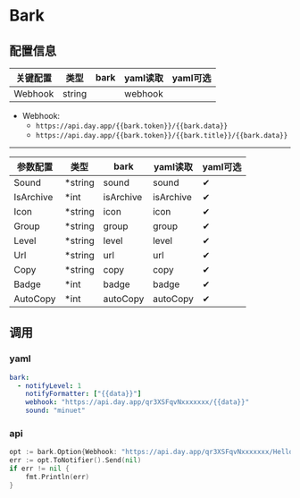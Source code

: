 # Bark

## 配置信息

| 关键配置    | 类型     | bark | yaml读取  | yaml可选 |
|---------|--------|------|---------|--------|
| Webhook | string |      | webhook |        |

- Webhook:
  - `https://api.day.app/{{bark.token}}/{{bark.data}}`
  - `https://api.day.app/{{bark.token}}/{{bark.title}}/{{bark.data}}`

---

| 参数配置      | 类型      | bark      | yaml读取    | yaml可选 |
|-----------|---------|-----------|-----------|--------|
| Sound     | *string | sound     | sound     | ✔      |
| IsArchive | *int    | isArchive | isArchive | ✔      |
| Icon      | *string | icon      | icon      | ✔      |
| Group     | *string | group     | group     | ✔      |
| Level     | *string | level     | level     | ✔      |
| Url       | *string | url       | url       | ✔      |
| Copy      | *string | copy      | copy      | ✔      |
| Badge     | *int    | badge     | badge     | ✔      |
| AutoCopy  | *int    | autoCopy  | autoCopy  | ✔      |

## 调用
### yaml

```yaml
bark:
  - notifyLevel: 1
    notifyFormatter: ["{{data}}"]
    webhook: "https://api.day.app/qr3XSFqvNxxxxxxx/{{data}}"
    sound: "minuet"
```

### api

```go
opt := bark.Option{Webhook: "https://api.day.app/qr3XSFqvNxxxxxxx/Hello+from+notify."}
err := opt.ToNotifier().Send(nil)
if err != nil {
    fmt.Println(err)
}
```